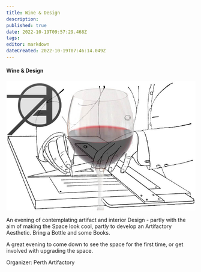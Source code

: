 ```yaml
---
title: Wine & Design
description: 
published: true
date: 2022-10-19T09:57:29.468Z
tags: 
editor: markdown
dateCreated: 2022-10-19T07:46:14.049Z
---
```


#### Wine & Design

![wine_n\_design.jpg](/events/wine_n_design.jpg)

An evening of contemplating artifact and interior Design - partly with the aim of making the Space look cool, partly to develop an Artifactory Aesthetic. Bring a Bottle and some Books.

A great evening to come down to see the space for the first time, or get involved with upgrading the space.

Organizer: Perth Artifactory
